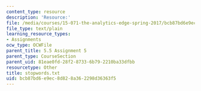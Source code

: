 ```yaml
---
content_type: resource
description: 'Resource:'
file: /media/courses/15-071-the-analytics-edge-spring-2017/bcb87bd6e9ec8d828a362298d36363f5_stopwords.txt
file_type: text/plain
learning_resource_types:
- Assignments
ocw_type: OCWFile
parent_title: 5.5 Assignment 5
parent_type: CourseSection
parent_uid: 81eae0fd-28f2-8733-6b79-2210ba33dfbb
resourcetype: Other
title: stopwords.txt
uid: bcb87bd6-e9ec-8d82-8a36-2298d36363f5
---
```

